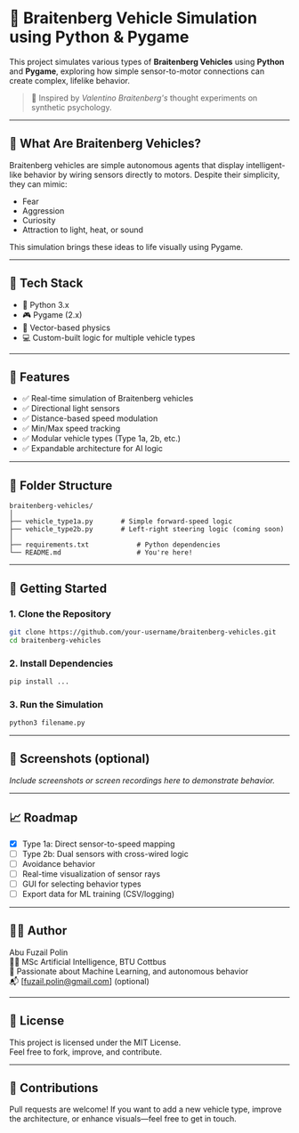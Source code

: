 # 🧠 Braitenberg Vehicle Simulation using Python & Pygame

This project simulates various types of **Braitenberg Vehicles** using **Python** and **Pygame**, exploring how simple sensor-to-motor connections can create complex, lifelike behavior.

> 🔬 Inspired by _Valentino Braitenberg's_ thought experiments on synthetic psychology.

---

## 🚗 What Are Braitenberg Vehicles?

Braitenberg vehicles are simple autonomous agents that display intelligent-like behavior by wiring sensors directly to motors. Despite their simplicity, they can mimic:

- Fear
- Aggression
- Curiosity
- Attraction to light, heat, or sound

This simulation brings these ideas to life visually using Pygame.

---

## 🔧 Tech Stack

- 🐍 Python 3.x
- 🎮 Pygame (2.x)
- 🧠 Vector-based physics
- 💻 Custom-built logic for multiple vehicle types

---

## 🧭 Features

- ✅ Real-time simulation of Braitenberg vehicles
- ✅ Directional light sensors
- ✅ Distance-based speed modulation
- ✅ Min/Max speed tracking
- ✅ Modular vehicle types (Type 1a, 2b, etc.)
- ✅ Expandable architecture for AI logic

---

## 📂 Folder Structure

```
braitenberg-vehicles/
│
├── vehicle_type1a.py       # Simple forward-speed logic
├── vehicle_type2b.py       # Left-right steering logic (coming soon)
│
├── requirements.txt            # Python dependencies
└── README.md                   # You're here!
```

---

## 🚀 Getting Started

### 1. Clone the Repository

```bash
git clone https://github.com/your-username/braitenberg-vehicles.git
cd braitenberg-vehicles
```

### 2. Install Dependencies

```bash
pip install ...
```

### 3. Run the Simulation

```bash
python3 filename.py
```

---

## 📸 Screenshots (optional)

_Include screenshots or screen recordings here to demonstrate behavior._

---

## 📈 Roadmap

- [x] Type 1a: Direct sensor-to-speed mapping
- [ ] Type 2b: Dual sensors with cross-wired logic
- [ ] Avoidance behavior
- [ ] Real-time visualization of sensor rays
- [ ] GUI for selecting behavior types
- [ ] Export data for ML training (CSV/logging)

---

## 🧑‍💻 Author

Abu Fuzail Polin  
👨‍🎓 MSc Artificial Intelligence, BTU Cottbus  
💼 Passionate about Machine Learning, and autonomous behavior  
📬 [fuzail.polin@gmail.com] (optional)

---

## 📄 License

This project is licensed under the MIT License.  
Feel free to fork, improve, and contribute.

---

## 🌟 Contributions

Pull requests are welcome! If you want to add a new vehicle type, improve the architecture, or enhance visuals—feel free to get in touch.
